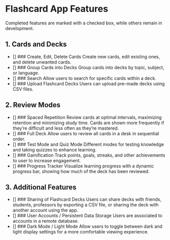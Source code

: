 # Flashcard App Features
Completed features are marked with a checked box, while others remain in development. 


## 1. Cards and Decks

- [] ### Create, Edit, Delete Cards
Create new cards, edit existing ones, and delete unwanted cards.
- [] ### Group Cards into Decks
Group cards into decks by topic, subject, or language.
- [] ### Search
Allow users to search for specific cards within a deck.
- [] ### Upload Flashcard Decks
Users can upload pre-made decks using CSV files.

## 2. Review Modes

- [] ### Spaced Repetition
Review cards at optimal intervals, maximizing retention and minimizing study time. Cards are shown more frequently if they’re difficult and less often as they’re mastered.
- [] ### Full Deck
Allow users to review all cards in a desk in sequential order. 
- [] ### Test Mode and Quiz Mode
Different modes for testing knowledge and taking quizzes to enhance learning.
- [] ### Gamification
Track points, goals, streaks, and other achievements to user to increase engagement.
- [] ### Progress Tracker
Visualize learning progress with a dynamic progress bar, showing how much of the deck has been reviewed.

## 3. Additional Features

- [] ### Sharing of Flashcard Decks
Users can share decks with friends, students, professors by exporting a CSV file, or sharing the deck with another account using the app. 
- [] ### User Accounts / Persistent Data Storage
Users are associated to accounts in a remote database.
- [] ### Dark Mode / Light Mode
 Allow users to toggle between dark and light display settings for a more comfortable viewing experience. 

